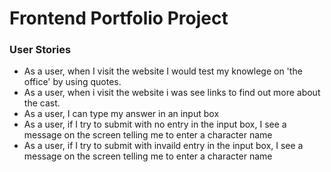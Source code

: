 # Frontend Portfolio Project


### User Stories

- As a user, when  I visit the website I would test my knowlege on 'the office' by using quotes.
- As a user, when i visit the website i was see links to find out more about the cast.
- As a user, I can type my answer in an input box
- As a user, if I try to submit with no entry in the input box, I see a message on the screen telling me to enter a character name
- As a user, if I try to submit with invaild entry in the input box, I see a message on the screen telling me to enter a character name
